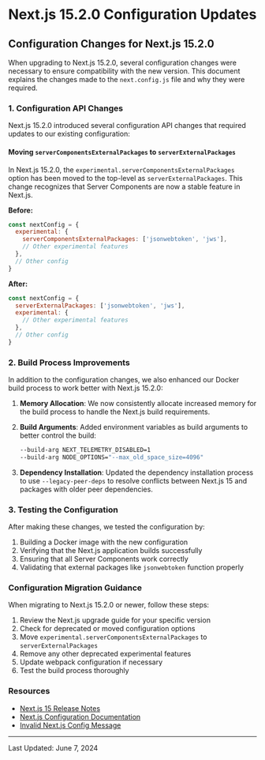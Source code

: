 # Next.js 15.2.0 Configuration Updates

## Configuration Changes for Next.js 15.2.0

When upgrading to Next.js 15.2.0, several configuration changes were necessary to ensure compatibility with the new version. This document explains the changes made to the `next.config.js` file and why they were required.

### 1. Configuration API Changes

Next.js 15.2.0 introduced several configuration API changes that required updates to our existing configuration:

#### Moving `serverComponentsExternalPackages` to `serverExternalPackages`

In Next.js 15.2.0, the `experimental.serverComponentsExternalPackages` option has been moved to the top-level as `serverExternalPackages`. This change recognizes that Server Components are now a stable feature in Next.js.

**Before:**
```javascript
const nextConfig = {
  experimental: {
    serverComponentsExternalPackages: ['jsonwebtoken', 'jws'],
    // Other experimental features
  },
  // Other config
}
```

**After:**
```javascript
const nextConfig = {
  serverExternalPackages: ['jsonwebtoken', 'jws'],
  experimental: {
    // Other experimental features
  },
  // Other config
}
```

### 2. Build Process Improvements

In addition to the configuration changes, we also enhanced our Docker build process to work better with Next.js 15.2.0:

1. **Memory Allocation**: We now consistently allocate increased memory for the build process to handle the Next.js build requirements.

2. **Build Arguments**: Added environment variables as build arguments to better control the build:
   ```bash
   --build-arg NEXT_TELEMETRY_DISABLED=1
   --build-arg NODE_OPTIONS="--max_old_space_size=4096"
   ```

3. **Dependency Installation**: Updated the dependency installation process to use `--legacy-peer-deps` to resolve conflicts between Next.js 15 and packages with older peer dependencies.

### 3. Testing the Configuration

After making these changes, we tested the configuration by:

1. Building a Docker image with the new configuration
2. Verifying that the Next.js application builds successfully
3. Ensuring that all Server Components work correctly
4. Validating that external packages like `jsonwebtoken` function properly

### Configuration Migration Guidance

When migrating to Next.js 15.2.0 or newer, follow these steps:

1. Review the Next.js upgrade guide for your specific version
2. Check for deprecated or moved configuration options
3. Move `experimental.serverComponentsExternalPackages` to `serverExternalPackages`
4. Remove any other deprecated experimental features
5. Update webpack configuration if necessary
6. Test the build process thoroughly

### Resources

- [Next.js 15 Release Notes](https://nextjs.org/blog/next-15)
- [Next.js Configuration Documentation](https://nextjs.org/docs/app/api-reference/next-config-js)
- [Invalid Next.js Config Message](https://nextjs.org/docs/messages/invalid-next-config)

---

Last Updated: June 7, 2024 